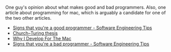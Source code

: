 One guy's opinion about what makes good and bad programmers. Also, one article about programming for mac, which is arguably a candidate for one of the two other articles.

*   [Signs that you're a good programmer - Software Engineering Tips](http://www.yacoset.com/Home/signs-that-you-re-a-good-programmer)
*   [Church–Turing thesis](https://en.wikipedia.org/wiki/Church%25!E%28MISSING)
*   [Why I Develop For The Mac](http://www.evanmiller.org/why-i-develop-for-the-mac.html)
*   [Signs that you're a bad programmer - Software Engineering Tips](http://www.yacoset.com/Home/signs-that-you-re-a-bad-programmer?buffer_share=5b757)